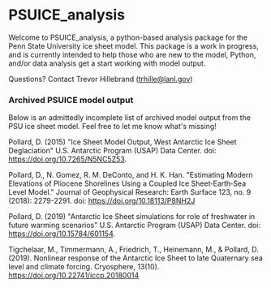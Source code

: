# PSUICE_analysis
Welcome to PSUICE_analysis, a python-based analysis package for the Penn State University ice sheet model. This package is a work in progress, and is currently intended to help those who are new to the model, Python, and/or data analysis get a start working with model output.

Questions? Contact Trevor Hillebrand (trhille@lanl.gov)

### Archived PSUICE model output
Below is an admittedly incomplete list of archived model output from the PSU ice sheet model. Feel free to let me know what's missing!

Pollard, D. (2015) "Ice Sheet Model Output, West Antarctic Ice Sheet Deglaciation" U.S. Antarctic Program (USAP) Data Center. doi: https://doi.org/10.7265/N5NC5Z53. 

Pollard, D., N. Gomez, R. M. DeConto, and H. K. Han. "Estimating Modern Elevations of Pliocene Shorelines Using a Coupled Ice Sheet‐Earth‐Sea Level Model." Journal of Geophysical Research: Earth Surface 123, no. 9 (2018): 2279-2291. doi: https://doi.org/10.18113/P8NH2J
       
Pollard, D. (2019) "Antarctic Ice Sheet simulations for role of freshwater in future warming scenarios" U.S. Antarctic Program (USAP) Data Center. doi: https://doi.org/10.15784/601154. 

Tigchelaar, M., Timmermann, A., Friedrich, T., Heinemann, M., & Pollard, D. (2019). Nonlinear response of the Antarctic Ice Sheet to late Quaternary sea level and climate forcing. Cryosphere, 13(10). https://doi.org/10.22741/iccp.20180014
